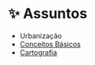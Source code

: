 # ✨ Assuntos

* Urbanização
* [Conceitos Básicos](conceitos-basicos.md)
* [Cartografia](cartografia/)

